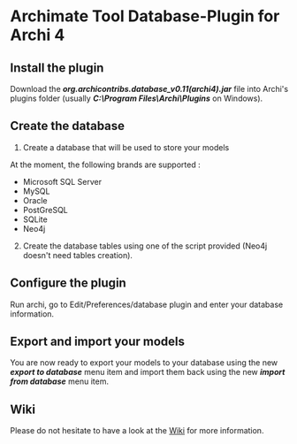 # Archimate Tool Database-Plugin for Archi 4

## Install the plugin
Download the **_org.archicontribs.database_v0.11(archi4).jar_** file into Archi's plugins folder (usually **_C:\Program Files\Archi\Plugins_** on Windows).

## Create the database
1. Create a database that will be used to store your models

At the moment, the following brands are supported :
* Microsoft SQL Server
* MySQL
* Oracle
* PostGreSQL
* SQLite
* Neo4j
2. Create the database tables using one of the script provided (Neo4j doesn't need tables creation).

## Configure the plugin
Run archi, go to Edit/Preferences/database plugin and enter your database information.

## Export and import your models
You are now ready to export your models to your database using the new **_export to database_** menu item and import them back using the new **_import from database_** menu item.

## Wiki
Please do not hesitate to have a look at the [Wiki](https://github.com/archi-contribs/database-plugin/wiki) for more information.
